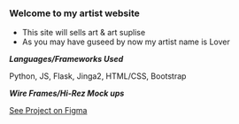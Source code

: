 ### Welcome to my artist website 

- This site will sells art & art suplise 
- As you may have guseed by now my artist name is Lover 

***Languages/Frameworks Used***

Python, JS, Flask, Jinga2, HTML/CSS, Bootstrap 

***Wire Frames/Hi-Rez Mock ups***

[See Project on Figma](https://www.figma.com/file/oYakbnxT72r856QIczCCF7/Untitled?node-id=13%3A15)
